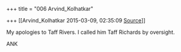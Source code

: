 +++
title = "006 Arvind_Kolhatkar"

+++
[[Arvind_Kolhatkar	2015-03-09, 02:35:09 [Source](https://groups.google.com/g/samskrita/c/tZJaNR8bedA)]]



My apologies to Taff Rivers. I called him Taff Richards by oversight.

  

ANK

